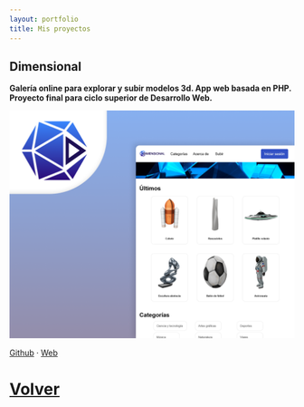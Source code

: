 ```yaml
---
layout: portfolio
title: Mis proyectos
---
```


## Dimensional

**Galería online para explorar y subir modelos 3d. App web basada en PHP. Proyecto final para ciclo superior de Desarrollo Web.**

[![Dimensional](assets/images/projects/dimensional-poster.png)](http://dimensional3.000webhostapp.com/)

[Github](https://github.com/migvidal/dimensional) · [Web](http://dimensional3.000webhostapp.com/)

# [Volver](./)
